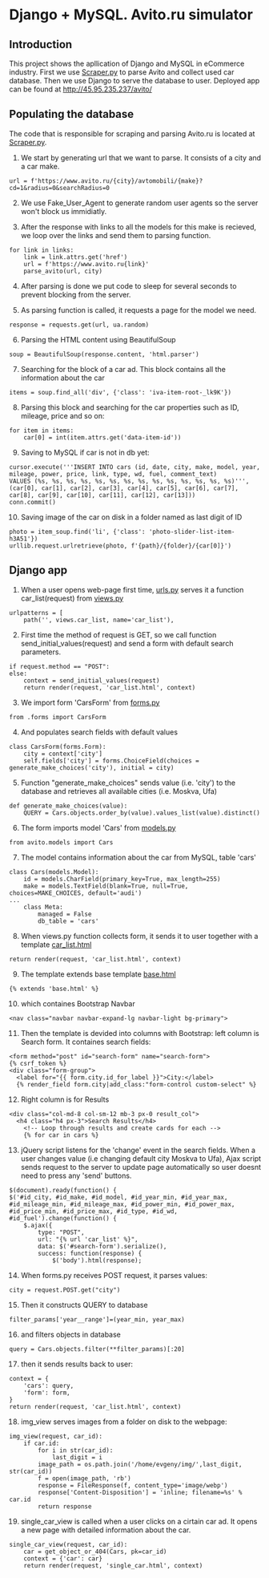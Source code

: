 # Django + MySQL. Avito.ru simulator

## Introduction

This project shows the apllication of Django and MySQL in eCommerce industry. First we use [Scraper.py](https://github.com/evgen422/mysite/blob/main/avito/Scraper.py) to parse Avito and collect used car database. Then we use Django to serve the database to user. 
Deployed app can be found at http://45.95.235.237/avito/

## Populating the database

The code that is responsible for scraping and parsing Avito.ru is located at [Scraper.py](https://github.com/evgen422/mysite/blob/main/avito/Scraper.py).

1) We start by generating url that we want to parse. It consists of a city and a car make. 
```
url = f'https://www.avito.ru/{city}/avtomobili/{make}?cd=1&radius=0&searchRadius=0
```
2) We use Fake_User_Agent to generate random user agents so the server won't block us immidiatly.

3) After the response with links to all the models for this make is recieved, we loop over the links and send them to parsing function.
```
for link in links:
    link = link.attrs.get('href')
    url = f'https://www.avito.ru{link}'
    parse_avito(url, city)
```
4) After parsing is done we put code to sleep for several seconds to prevent blocking from the server.

5) As parsing function is called, it requests a page for the model we need.
```
response = requests.get(url, ua.random)
```
6) Parsing the HTML content using BeautifulSoup
```
soup = BeautifulSoup(response.content, 'html.parser')
```
7) Searching for the block of a car ad. This block contains all the information about the car
```
items = soup.find_all('div', {'class': 'iva-item-root-_lk9K'})
```
8) Parsing this block and searching for the car properties such as ID, mileage, price and so on:
```
for item in items:
    car[0] = int(item.attrs.get('data-item-id'))
```
9) Saving to MySQL if car is not in db yet:
```
cursor.execute('''INSERT INTO cars (id, date, city, make, model, year, mileage, power, price, link, type, wd, fuel, comment_text)
VALUES (%s, %s, %s, %s, %s, %s, %s, %s, %s, %s, %s, %s, %s, %s)''', (car[0], car[1], car[2], car[3], car[4], car[5], car[6], car[7], car[8], car[9], car[10], car[11], car[12], car[13]))
conn.commit()
```
10) Saving image of the car on disk in a folder named as last digit of ID
```
photo = item_soup.find('li', {'class': 'photo-slider-list-item-h3A51'})
urllib.request.urlretrieve(photo, f'{path}/{folder}/{car[0]}')
```

## Django app

1) When a user opens web-page first time, [urls.py](https://github.com/evgen422/mysite/blob/main/avito/urls.py) serves it a function car_list(request) from [views.py](https://github.com/evgen422/mysite/blob/main/avito/views.py)
```
urlpatterns = [
    path('', views.car_list, name='car_list'),
```
2) First time the method of request is GET, so we call function send_initial_values(request) and send a form with default search parameters.
```
if request.method == "POST":
else:
    context = send_initial_values(request)
    return render(request, 'car_list.html', context)
```
3) We import form 'CarsForm' from [forms.py](https://github.com/evgen422/mysite/blob/main/avito/forms.py)
```
from .forms import CarsForm
```
4) And populates search fields with default values
```
class CarsForm(forms.Form):
    city = context['city']
    self.fields['city'] = forms.ChoiceField(choices = generate_make_choices('city'), initial = city)
```
5) Function "generate_make_choices" sends value (i.e. 'city') to the database and retrieves all available cities (i.e. Moskva, Ufa)
```
def generate_make_choices(value):
    QUERY = Cars.objects.order_by(value).values_list(value).distinct()
```
6) The form imports model 'Cars' from [models.py](https://github.com/evgen422/mysite/blob/main/avito/models.py)
```
from avito.models import Cars
```
7) The model contains information about the car from MySQL, table 'cars'
```
class Cars(models.Model):
    id = models.CharField(primary_key=True, max_length=255)
    make = models.TextField(blank=True, null=True, choices=MAKE_CHOICES, default='audi')
...
    class Meta:
        managed = False
        db_table = 'cars'
```
8) When views.py function collects form, it sends it to user together with a template [car_list.html](https://github.com/evgen422/mysite/blob/main/avito/templates/car_list.html)
```
return render(request, 'car_list.html', context)
```
9) The template extends base template [base.html](https://github.com/evgen422/mysite/blob/main/templates/base.html)
```
{% extends 'base.html' %}
```
10) which containes Bootstrap Navbar
```
<nav class="navbar navbar-expand-lg navbar-light bg-primary">
```
11) Then the template is devided into columns with Bootstrap: left column is Search form. It containes search fields:
```
<form method="post" id="search-form" name="search-form">
{% csrf_token %}
<div class="form-group">
  <label for="{{ form.city.id_for_label }}">City:</label>
  {% render_field form.city|add_class:"form-control custom-select" %}  
```

12) Right column is for Results 
```
<div class="col-md-8 col-sm-12 mb-3 px-0 result_col">
  <h4 class="h4 px-3">Search Results</h4>
    <!-- Loop through results and create cards for each -->
    {% for car in cars %}
```
13) jQuery script listens for the 'change' event in the search fields. When a user changes value (i.e changing default city Moskva to Ufa), Ajax script sends request to the server to update page automatically so user doesnt need to press any 'send' buttons.
```
$(document).ready(function() {
$('#id_city, #id_make, #id_model, #id_year_min, #id_year_max, #id_mileage_min, #id_mileage_max, #id_power_min, #id_power_max, #id_price_min, #id_price_max, #id_type, #id_wd, #id_fuel').change(function() {
    $.ajax({
        type: "POST",
        url: "{% url 'car_list' %}",
        data: $('#search-form').serialize(),
        success: function(response) {
            $('body').html(response);
```
14) When forms.py receives POST request, it parses values:
```
city = request.POST.get("city")
```
15) Then it constructs QUERY to database
```
filter_params['year__range']=(year_min, year_max)
```
16) and filters objects in database
```
query = Cars.objects.filter(**filter_params)[:20] 
```
17) then it sends results back to user:
```
context = {
    'cars': query,
    'form': form,
}
return render(request, 'car_list.html', context) 
```
18) img_view serves images from a folder on disk to the webpage:
```
img_view(request, car_id):
    if car.id:
        for i in str(car_id):
            last_digit = i
        image_path = os.path.join('/home/evgeny/img/',last_digit, str(car_id)) 
        f = open(image_path, 'rb')
        response = FileResponse(f, content_type='image/webp')
        response['Content-Disposition'] = 'inline; filename=%s' % car.id
        return response
```
19) single_car_view is called when a user clicks on a cirtain car ad. It opens a new page with detailed information about the car.
```
single_car_view(request, car_id):
    car = get_object_or_404(Cars, pk=car_id)
    context = {'car': car}
    return render(request, 'single_car.html', context)
```
